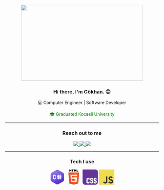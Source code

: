 <!-- Üstte GIF -->
<p align="center">
  <img src="https://media.giphy.com/media/xT9IgzoKnwFNmISR8I/giphy.gif" width="400" height="250">
</p>

<!-- Başlık ve alt yazılar -->
<h3 align="center">Hi there, I'm Gökhan. 😊</h3>
<p align="center">💻 Computer Engineer | Software Developer</p>
<p align="center"><font color="green">🎓 Graduated Kocaeli University</font></p>

---

<!-- Sosyal medya ikonları -->
<h3 align="center">Reach out to me</h3>
<p align="center">
  <a href="https://twitter.com/">
    <img height="32" src="https://unpkg.com/simple-icons@v7/icons/twitter.svg" />
  </a>
  <a href="https://linkedin.com/">
    <img height="32" src="https://unpkg.com/simple-icons@v7/icons/linkedin.svg" />
  </a>
  <a href="https://instagram.com/">
    <img height="32" src="https://unpkg.com/simple-icons@v7/icons/instagram.svg" />
  </a>
</p>

---

<!-- Kullandığın teknolojiler -->
<h3 align="center">Tech I use</h3>
<p align="center">
  <img src="https://raw.githubusercontent.com/github/explore/main/topics/csharp/csharp.png" width="50">
  <img src="https://raw.githubusercontent.com/github/explore/main/topics/html/html.png" width="50">
  <img src="https://raw.githubusercontent.com/github/explore/main/topics/css/css.png" width="50">
  <img src="https://raw.githubusercontent.com/github/explore/main/topics/javascript/javascript.png" width="50">
</p>
